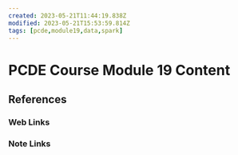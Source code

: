 ```yaml
---
created: 2023-05-21T11:44:19.838Z
modified: 2023-05-21T15:53:59.814Z
tags: [pcde,module19,data,spark]
---
```

# PCDE Course Module 19 Content



## References

### Web Links

<!-- Hidden References -->

### Note Links

<!-- Hidden References -->
